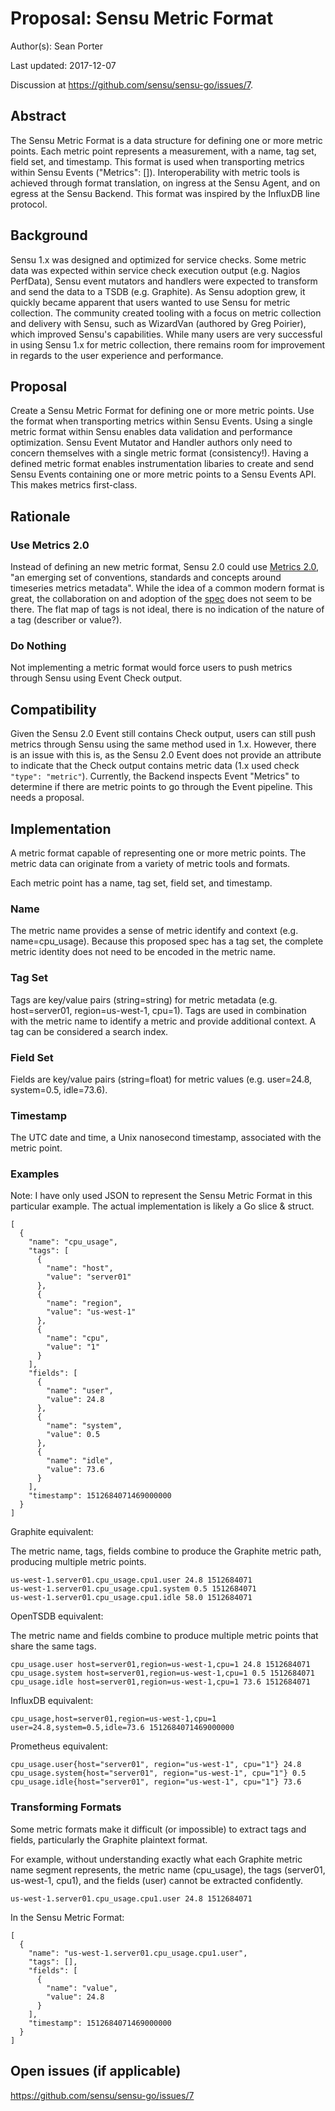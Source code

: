 # Proposal: Sensu Metric Format

Author(s): Sean Porter

Last updated: 2017-12-07

Discussion at https://github.com/sensu/sensu-go/issues/7.

## Abstract

The Sensu Metric Format is a data structure for defining one or more metric points. Each metric point represents a measurement, with a name, tag set, field set, and timestamp. This format is used when transporting metrics within Sensu Events ("Metrics": []). Interoperability with metric tools is achieved through format translation, on ingress at the Sensu Agent, and on egress at the Sensu Backend. This format was inspired by the InfluxDB line protocol.

## Background

Sensu 1.x was designed and optimized for service checks. Some metric data was expected within service check execution output (e.g. Nagios PerfData), Sensu event mutators and handlers were expected to transform and send the data to a TSDB (e.g. Graphite). As Sensu adoption grew, it quickly became apparent that users wanted to use Sensu for metric collection. The community created tooling with a focus on metric collection and delivery with Sensu, such as WizardVan (authored by Greg Poirier), which improved Sensu's capabilities. While many users are very successful in using Sensu 1.x for metric collection, there remains room for improvement in regards to the user experience and performance.

## Proposal

Create a Sensu Metric Format for defining one or more metric points. Use the format when transporting metrics within Sensu Events. Using a single metric format within Sensu enables data validation and performance optimization. Sensu Event Mutator and Handler authors only need to concern themselves with a single metric format (consistency!). Having a defined metric format enables instrumentation libaries to create and send Sensu Events containing one or more metric points to a Sensu Events API. This makes metrics first-class.

## Rationale

### Use Metrics 2.0

Instead of defining an new metric format, Sensu 2.0 could use [Metrics 2.0](http://metrics20.org/), "an emerging set of conventions, standards and concepts around timeseries metrics metadata". While the idea of a common modern format is great, the collaboration on and adoption of the [spec](http://metrics20.org/spec/) does not seem to be there. The flat map of tags is not ideal, there is no indication of the nature of a tag (describer or value?).

### Do Nothing

Not implementing a metric format would force users to push metrics through Sensu using Event Check output.

## Compatibility

Given the Sensu 2.0 Event still contains Check output, users can still push metrics through Sensu using the same method used in 1.x. However, there is an issue with this is, as the Sensu 2.0 Event does not provide an attribute to indicate that the Check output contains metric data (1.x used check `"type": "metric"`). Currently, the Backend inspects Event "Metrics" to determine if there are metric points to go through the Event pipeline. This needs a proposal.

## Implementation

A metric format capable of representing one or more metric points. The metric data can originate from a variety of metric tools and formats.

Each metric point has a name, tag set, field set, and timestamp.

### Name

The metric name provides a sense of metric identify and context (e.g. name=cpu_usage). Because this proposed spec has a tag set, the complete metric identity does not need to be encoded in the metric name.

### Tag Set

Tags are key/value pairs (string=string) for metric metadata (e.g. host=server01, region=us-west-1, cpu=1). Tags are used in combination with the metric name to identify a metric and provide additional context. A tag can be considered a search index.

### Field Set

Fields are key/value pairs (string=float) for metric values (e.g. user=24.8, system=0.5, idle=73.6).

### Timestamp

The UTC date and time, a Unix nanosecond timestamp, associated with the metric point.

### Examples

Note: I have only used JSON to represent the Sensu Metric Format in this particular example. The actual implementation is likely a Go slice & struct.

```
[
  {
    "name": "cpu_usage",
    "tags": [
      {
        "name": "host",
        "value": "server01"
      },
      {
        "name": "region",
        "value": "us-west-1"
      },
      {
        "name": "cpu",
        "value": "1"
      }
    ],
    "fields": [
      {
        "name": "user",
        "value": 24.8
      },
      {
        "name": "system",
        "value": 0.5
      },
      {
        "name": "idle",
        "value": 73.6
      }
    ],
    "timestamp": 1512684071469000000
  }
]
```

Graphite equivalent:

The metric name, tags, fields combine to produce the Graphite metric path, producing multiple metric points.

```
us-west-1.server01.cpu_usage.cpu1.user 24.8 1512684071
us-west-1.server01.cpu_usage.cpu1.system 0.5 1512684071
us-west-1.server01.cpu_usage.cpu1.idle 58.0 1512684071
```

OpenTSDB equivalent:

The metric name and fields combine to produce multiple metric points that share the same tags.

```
cpu_usage.user host=server01,region=us-west-1,cpu=1 24.8 1512684071
cpu_usage.system host=server01,region=us-west-1,cpu=1 0.5 1512684071
cpu_usage.idle host=server01,region=us-west-1,cpu=1 73.6 1512684071
```

InfluxDB equivalent:

```
cpu_usage,host=server01,region=us-west-1,cpu=1 user=24.8,system=0.5,idle=73.6 1512684071469000000
```

Prometheus equivalent:

```
cpu_usage.user{host="server01", region="us-west-1", cpu="1"} 24.8
cpu_usage.system{host="server01", region="us-west-1", cpu="1"} 0.5
cpu_usage.idle{host="server01", region="us-west-1", cpu="1"} 73.6
```

### Transforming Formats

Some metric formats make it difficult (or impossible) to extract tags and fields, particularly the Graphite plaintext format.

For example, without understanding exactly what each Graphite metric name segment represents, the metric name (cpu_usage), the tags (server01, us-west-1, cpu1), and the fields (user) cannot be extracted confidently.

```
us-west-1.server01.cpu_usage.cpu1.user 24.8 1512684071
```

In the Sensu Metric Format:

```
[
  {
    "name": "us-west-1.server01.cpu_usage.cpu1.user",
    "tags": [],
    "fields": [
      {
        "name": "value",
        "value": 24.8
      }
    ],
    "timestamp": 1512684071469000000
  }
]
```

## Open issues (if applicable)

https://github.com/sensu/sensu-go/issues/7
